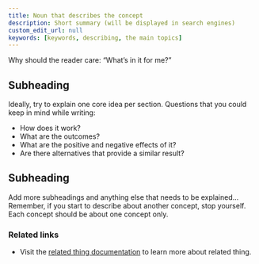 ```yaml
---
title: Noun that describes the concept
description: Short summary (will be displayed in search engines)
custom_edit_url: null
keywords: [keywords, describing, the main topics]
---
```




Why should the reader care: “What’s in it for me?”

## Subheading

Ideally, try to explain one core idea per section. Questions that you could keep in mind while writing: 

- How does it work?
- What are the outcomes?
- What are the positive and negative effects of it?
- Are there alternatives that provide a similar result?

## Subheading

Add more subheadings and anything else that needs to be explained...
Remember, if you start to describe about another concept, stop yourself.
Each concept should be about one concept only.

<!-- Optional -->
### Related links
<!-- Here, you could include links to task topic that describe how to implement the thing you discussed in this concept. -->
- Visit the [related thing documentation](/docs/agent/.templates/.page-level/www.related-thing.com) to learn more about related thing. 
